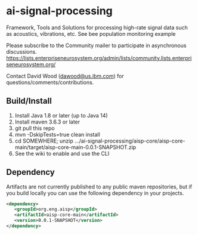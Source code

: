 # ai-signal-processing
Framework, Tools and Solutions for processing high-rate signal data such as acoustics, vibrations, etc. 
See bee population monitoring example

Please subscribe to the Community mailer to participate in asynchronous discussions. https://lists.enterpriseneurosystem.org/admin/lists/community.lists.enterpriseneurosystem.org/

Contact David Wood (dawood@us.ibm.com) for questions/comments/contributions.

## Build/Install
1. Install Java 1.8 or later (up to Java 14)
2. Install maven 3.6.3 or later
3. git pull this repo
4. mvn -DskipTests=true clean install
5. cd SOMEWHERE; unzip .../ai-signal-processing/aisp-core/aisp-core-main/target/aisp-core-main-0.0.1-SNAPSHOT.zip
6. See the wiki to enable and use the CLI

## Dependency
Artifacts are not currently published to any public maven repositories, but if you build locally you can use
the following dependency in your projects.
```xml
<dependency>
   <groupId>org.eng.aisp</groupId>
   <artifactId>aisp-core-main</artifactId>
   <version>0.0.1-SNAPSHOT</version>
</dependency>
```



